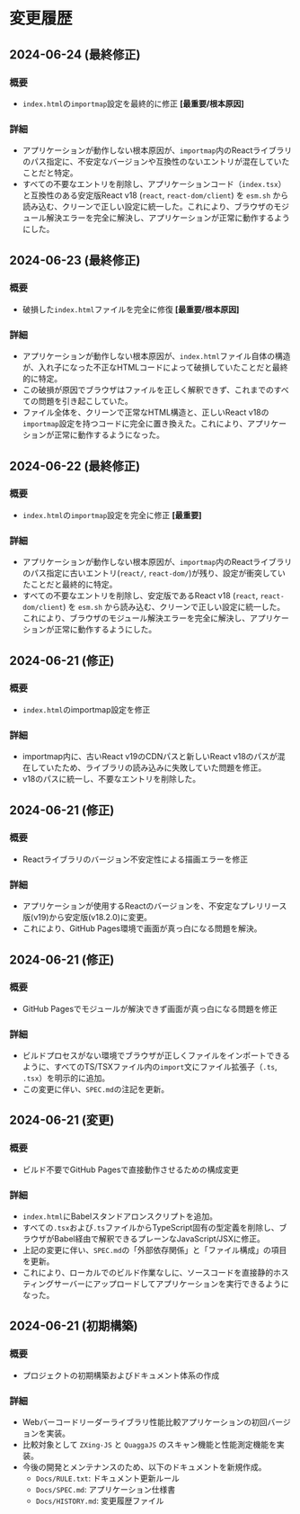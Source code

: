 # 変更履歴

## 2024-06-24 (最終修正)

### 概要
- `index.html`の`importmap`設定を最終的に修正 **[最重要/根本原因]**

### 詳細
- アプリケーションが動作しない根本原因が、`importmap`内のReactライブラリのパス指定に、不安定なバージョンや互換性のないエントリが混在していたことだと特定。
- すべての不要なエントリを削除し、アプリケーションコード（`index.tsx`）と互換性のある安定版React v18 (`react`, `react-dom/client`) を `esm.sh` から読み込む、クリーンで正しい設定に統一した。これにより、ブラウザのモジュール解決エラーを完全に解決し、アプリケーションが正常に動作するようにした。

## 2024-06-23 (最終修正)

### 概要
- 破損した`index.html`ファイルを完全に修復 **[最重要/根本原因]**

### 詳細
- アプリケーションが動作しない根本原因が、`index.html`ファイル自体の構造が、入れ子になった不正なHTMLコードによって破損していたことだと最終的に特定。
- この破損が原因でブラウザはファイルを正しく解釈できず、これまでのすべての問題を引き起こしていた。
- ファイル全体を、クリーンで正常なHTML構造と、正しいReact v18の`importmap`設定を持つコードに完全に置き換えた。これにより、アプリケーションが正常に動作するようになった。

## 2024-06-22 (最終修正)

### 概要
- `index.html`の`importmap`設定を完全に修正 **[最重要]**

### 詳細
- アプリケーションが動作しない根本原因が、`importmap`内のReactライブラリのパス指定に古いエントリ(`react/`, `react-dom/`)が残り、設定が衝突していたことだと最終的に特定。
- すべての不要なエントリを削除し、安定版であるReact v18 (`react`, `react-dom/client`) を `esm.sh` から読み込む、クリーンで正しい設定に統一した。これにより、ブラウザのモジュール解決エラーを完全に解決し、アプリケーションが正常に動作するようにした。

## 2024-06-21 (修正)

### 概要
- `index.html`のimportmap設定を修正

### 詳細
- importmap内に、古いReact v19のCDNパスと新しいReact v18のパスが混在していたため、ライブラリの読み込みに失敗していた問題を修正。
- v18のパスに統一し、不要なエントリを削除した。

## 2024-06-21 (修正)

### 概要
- Reactライブラリのバージョン不安定性による描画エラーを修正

### 詳細
- アプリケーションが使用するReactのバージョンを、不安定なプレリリース版(v19)から安定版(v18.2.0)に変更。
- これにより、GitHub Pages環境で画面が真っ白になる問題を解決。

## 2024-06-21 (修正)

### 概要
- GitHub Pagesでモジュールが解決できず画面が真っ白になる問題を修正

### 詳細
- ビルドプロセスがない環境でブラウザが正しくファイルをインポートできるように、すべてのTS/TSXファイル内の`import`文にファイル拡張子（`.ts`, `.tsx`）を明示的に追加。
- この変更に伴い、`SPEC.md`の注記を更新。

## 2024-06-21 (変更)

### 概要
- ビルド不要でGitHub Pagesで直接動作させるための構成変更

### 詳細
- `index.html`にBabelスタンドアロンスクリプトを追加。
- すべての`.tsx`および`.ts`ファイルからTypeScript固有の型定義を削除し、ブラウザがBabel経由で解釈できるプレーンなJavaScript/JSXに修正。
- 上記の変更に伴い、`SPEC.md`の「外部依存関係」と「ファイル構成」の項目を更新。
- これにより、ローカルでのビルド作業なしに、ソースコードを直接静的ホスティングサーバーにアップロードしてアプリケーションを実行できるようになった。

## 2024-06-21 (初期構築)

### 概要
- プロジェクトの初期構築およびドキュメント体系の作成

### 詳細
- Webバーコードリーダーライブラリ性能比較アプリケーションの初回バージョンを実装。
- 比較対象として `ZXing-JS` と `QuaggaJS` のスキャン機能と性能測定機能を実装。
- 今後の開発とメンテナンスのため、以下のドキュメントを新規作成。
  - `Docs/RULE.txt`: ドキュメント更新ルール
  - `Docs/SPEC.md`: アプリケーション仕様書
  - `Docs/HISTORY.md`: 変更履歴ファイル